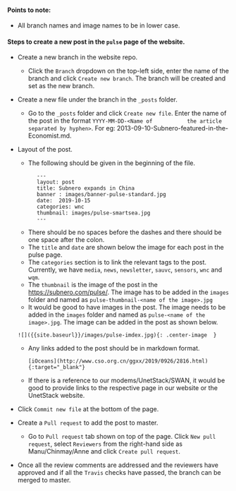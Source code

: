 
#### Points to note:
- All branch names and image names to be in lower case.

#### Steps to create a new post in the `pulse` page of the website.
- Create a new branch in the website repo.
  - Click the `Branch` dropdown on the top-left side, enter the name of the branch and click `Create new branch`. The             branch will be created and set as the new branch.
- Create a new file under the branch in the `_posts` folder.
  - Go to the `_posts` folder and click `Create new file`. Enter the name of the post in the format `YYYY-MM-DD-<Name of           the article separated by hyphen>`. For eg: 2013-09-10-Subnero-featured-in-the-Economist.md.
- Layout of the post.
  - The following should be given in the beginning of the file.
  ```
        ---
        layout: post
        title: Subnero expands in China
        banner : images/banner-pulse-standard.jpg
        date:  2019-10-15
        categories: wnc
        thumbnail: images/pulse-smartsea.jpg
        ---
  ```
    - There should be no spaces before the dashes and there should be one space after the colon.
    - The `title` and `date` are shown below the image for each post in the pulse page.
    - The `categories` section is to link the relevant tags to the post. Currently, we have `media`, `news`, `newsletter`, `sauvc`, `sensors`, `wnc` and `wqm`.
    - The `thumbnail` is the image of the post in the https://subnero.com/pulse/. The image has to be added in the `images` folder and named as `pulse-thumbnail-<name of the image>.jpg`
    - It would be good to have images in the post. The image needs to be added in the `images` folder and named as `pulse-<name of the image>.jpg`. The image can be added in the post as shown below.
    ```
    ![]({{site.baseurl}}/images/pulse-imdex.jpg){: .center-image  }
    ```
    - Any links added to the post should be in markdown format.
      ```
      [iOceans](http://www.cso.org.cn/ggxx/2019/0926/2816.html){:target="_blank"}
      ```
    - If there is a reference to our modems/UnetStack/SWAN, it would be good to provide links to the respective page in our website or the UnetStack website.
  
- Click `Commit new file` at the bottom of the page.
- Create a `Pull request` to add the post to master.
  - Go to `Pull request` tab shown on top of the page. Click `New pull request`, select `Reviewers` from the right-hand side as Manu/Chinmay/Anne and click `Create pull request`.

- Once all the review comments are addressed and the reviewers have approved and if all the `Travis` checks have passed, the branch can be merged to master.

